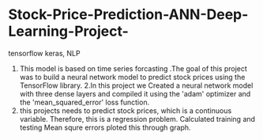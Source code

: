 # Stock-Price-Prediction-ANN-Deep-Learning-Project-
tensorflow keras, NLP
1. This model is based on time series forcasting .The goal of this project was to build a neural network model to predict stock prices using the TensorFlow library.
2.In this project we Created a neural network model with three dense layers and compiled it using the 'adam' optimizer and the 'mean_squared_error' loss function.
3.  this projects needs to predict stock prices, which is a continuous variable. Therefore, this is a regression problem. Calculated training and testing Mean squre errors ploted this through graph.
